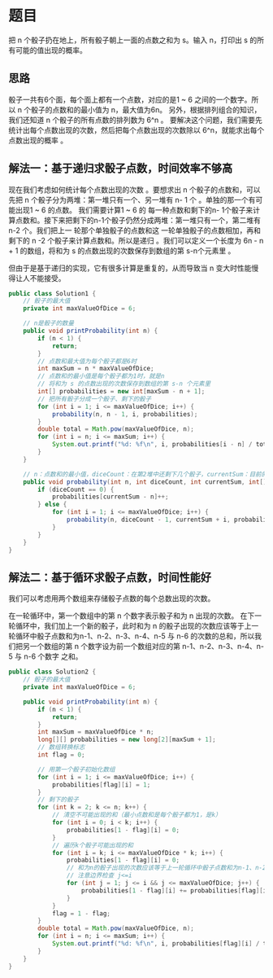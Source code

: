# 题目

把 n 个骰子扔在地上，所有骰子朝上一面的点数之和为 s。输入 n，打印出 s 的所有可能的值出现的概率。

## 思路

骰子一共有6个面，每个面上都有一个点数，对应的是1 ~ 6 之间的一个数字。所 以 n 个骰子的点数和的最小值为 n，最大值为6n。 另外，根据排列组合的知识，我们还知道 n 个骰子的所有点数的排列数为 6^n 。 要解决这个问题，我们需要先统计出每个点数出现的次数，然后把每个点数出现的次数除以 6^n，就能求出每个点数出现的概率 。

## 解法一：基于递归求骰子点数，时间效率不够高

现在我们考虑如何统计每个点数出现的次数 。要想求出 n 个骰子的点数和，可以先把 n 个骰子分为两堆：第一堆只有一个、另一堆有 n- 1 个 。单独的那一个有可能出现1 ~ 6 的点数。 我们需要计算1 ~ 6 的 每一种点数和剩下的n- 1个骰子来计算点数和。接下来把剩下的n-1个骰子仍然分成两堆：第一堆只有一个，第二堆有 n-2 个。我们把上一 轮那个单独骰子的点数和这 一轮单独骰子的点数相加，再和剩下的 n -2 个骰子来计算点数和。所以是递归 。我们可以定义一个长度为 6n - n + 1 的数组，将和为 s 的点数出现的次数保存到数组的第 s-n个元素里 。 

但由于是基于递归的实现，它有很多计算是重复的，从而导致当 n 变大时性能慢得让人不能接受。

```java
public class Solution1 {
    // 骰子的最大值
    private int maxValueOfDice = 6;

    // n是骰子的数量
    public void printProbability(int n) {
        if (n < 1) {
            return;
        }
        // 点数和最大值为每个骰子都是6时
        int maxSum = n * maxValueOfDice;
        // 点数和的最小值是每个骰子都为1时，就是n
        // 将和为 s 的点数出现的次数保存到数组的第 s-n 个元素里
        int[] probabilities = new int[maxSum - n + 1];
        // 把所有骰子分成一个骰子、剩下的骰子
        for (int i = 1; i <= maxValueOfDice; i++) {
            probability(n, n - 1, i, probabilities);
        }
        double total = Math.pow(maxValueOfDice, n);
        for (int i = n; i <= maxSum; i++) {
            System.out.printf("%d: %f\n", i, probabilities[i - n] / total);
        }
    }

    // n：点数和的最小值，diceCount：在第2堆中还剩下几个骰子，currentSum：目前的点数和
    public void probability(int n, int diceCount, int currentSum, int[] probabilities) {
        if (diceCount == 0) {
            probabilities[currentSum - n]++;
        } else {
            for (int i = 1; i <= maxValueOfDice; i++) {
                probability(n, diceCount - 1, currentSum + i, probabilities);
            }
        }
    }
}
```

## 解法二：基于循环求骰子点数，时间性能好

我们可以考虑用两个数组来存储骰子点数的每个总数出现的次数。

在一轮循环中，第一个数组中的第 n 个数字表示骰子和为 n 出现的次数。 在下一轮循环中，我们加上一个新的骰子，此时和为 n 的骰子出现的次数应该等于上一轮循环中骰子点数和为n-1、n-2、n-3、n-4、n-5 与 n-6 的次数的总和，所以我们把另一个数组的第 n 个数字设为前一个数组对应的第 n-1、n-2、n-3、n-4、n-5 与 n-6 个数字
之和。 

```java
public class Solution2 {
    // 骰子的最大值
    private int maxValueOfDice = 6;

    public void printProbability(int n) {
        if (n < 1) {
            return;
        }
        int maxSum = maxValueOfDice * n;
        long[][] probabilities = new long[2][maxSum + 1];
        // 数组转换标志
        int flag = 0;

        // 用第一个骰子初始化数组
        for (int i = 1; i <= maxValueOfDice; i++) {
            probabilities[flag][i] = 1;
        }
        // 剩下的骰子
        for (int k = 2; k <= n; k++) {
            // 清空不可能出现的和（最小点数和是每个骰子都为1，是k）
            for (int i = 0; i < k; i++) {
                probabilities[1 - flag][i] = 0;
            }
            // 遍历k个骰子可能出现的和
            for (int i = k; i <= maxValueOfDice * k; i++) {
                probabilities[1 - flag][i] = 0;
                // 和为n的骰子出现的次数应该等于上一轮循环中骰子点数和为n-1、n-2、n-3、n-4、n-5与n-6的次数的总和
                // 注意边界检查 j<=i
                for (int j = 1; j <= i && j <= maxValueOfDice; j++) {
                    probabilities[1 - flag][i] += probabilities[flag][i - j];
                }
            }
            flag = 1 - flag;
        }
        double total = Math.pow(maxValueOfDice, n);
        for (int i = n; i <= maxSum; i++) {
            System.out.printf("%d: %f\n", i, probabilities[flag][i] / total);
        }
    }
}
```

